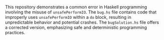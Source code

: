 This repository demonstrates a common error in Haskell programming involving the misuse of `unsafePerformIO`.  The `bug.hs` file contains code that improperly uses `unsafePerformIO` within a `do` block, resulting in unpredictable behavior and potential crashes. The `bugSolution.hs` file offers a corrected version, emphasizing safe and deterministic programming practices.